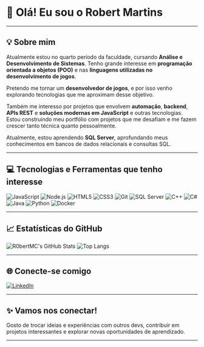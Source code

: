 # 👋 Olá! Eu sou o Robert Martins

---

## 💡 Sobre mim

Atualmente estou no quarto período da faculdade, cursando **Análise e Desenvolvimento de Sistemas**. Tenho grande interesse em **programação orientada a objetos (POO)** e nas **linguagens utilizadas no desenvolvimento de jogos**.

Pretendo me tornar um **desenvolvedor de jogos**, e por isso venho explorando tecnologias que me aproximam desse objetivo.

Também me interesso por projetos que envolvem **automação**, **backend**, **APIs REST** e **soluções modernas em JavaScript** e outras tecnologias. Estou construindo meu portfólio com projetos que me desafiam e me fazem crescer tanto técnica quanto pessoalmente.

Atualmente, estou aprendendo **SQL Server**, aprofundando meus conhecimentos em bancos de dados relacionais e consultas SQL.

---

## 💻 Tecnologias e Ferramentas que tenho interesse

![JavaScript](https://img.shields.io/badge/-JavaScript-F7DF1E?style=for-the-badge&logo=javascript&logoColor=black)
![Node.js](https://img.shields.io/badge/-Node.js-339933?style=for-the-badge&logo=nodedotjs&logoColor=white)
![HTML5](https://img.shields.io/badge/-HTML5-E34F26?style=for-the-badge&logo=html5&logoColor=white)
![CSS3](https://img.shields.io/badge/-CSS3-1572B6?style=for-the-badge&logo=css3&logoColor=white)
![Git](https://img.shields.io/badge/-Git-F05032?style=for-the-badge&logo=git&logoColor=white)
![SQL Server](https://img.shields.io/badge/-SQL%20Server-CC2927?style=for-the-badge&logo=microsoftsqlserver&logoColor=white)
![C++](https://img.shields.io/badge/-C++-00599C?style=for-the-badge&logo=c%2b%2b&logoColor=white)
![C#](https://img.shields.io/badge/-CSharp-239120?style=for-the-badge&logo=c-sharp&logoColor=white)
![Java](https://img.shields.io/badge/-Java-007396?style=for-the-badge&logo=java&logoColor=white)
![Python](https://img.shields.io/badge/-Python-3776AB?style=for-the-badge&logo=python&logoColor=white)
![Docker](https://img.shields.io/badge/-Docker-2496ED?style=for-the-badge&logo=docker&logoColor=white)

---

## 📈 Estatísticas do GitHub

![R0bertMC's GitHub Stats](https://github-readme-stats.vercel.app/api?username=R0bertMC&show_icons=true&theme=tokyonight)
![Top Langs](https://github-readme-stats.vercel.app/api/top-langs/?username=R0bertMC&layout=compact&theme=tokyonight)

---

## 🌐 Conecte-se comigo

[![LinkedIn](https://img.shields.io/badge/LinkedIn-blue?style=for-the-badge&logo=linkedin&logoColor=white)](https://www.linkedin.com/in/robert-martins-7a5ab6296/)

---

## ✨ Vamos nos conectar!

Gosto de trocar ideias e experiências com outros devs, contribuir em projetos interessantes e explorar novas oportunidades de aprendizado.

---


<!--
**R0bertMC/R0bertMC** is a ✨ _special_ ✨ repository because its `README.md` (this file) appears on your GitHub profile.

Here are some ideas to get you started:

- 🔭 I’m currently working on ...
- 🌱 I’m currently learning ...
- 👯 I’m looking to collaborate on ...
- 🤔 I’m looking for help with ...
- 💬 Ask me about ...
- 📫 How to reach me: ...
- 😄 Pronouns: ...
- ⚡ Fun fact: ...
-->
